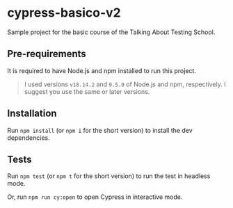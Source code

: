 # cypress-basico-v2

Sample project for the basic course of the Talking About Testing School.
## Pre-requirements

It is required to have Node.js and npm installed to run this project.

> I used versions `v18.14.2` and `9.5.0` of Node.js and npm, respectively. I suggest you use the same or later versions.

## Installation

Run `npm install` (or `npm i` for the short version) to install the dev dependencies.

## Tests

Run `npm test` (or `npm t` for the short version) to run the test in headless mode.

Or, run `npm run cy:open` to open Cypress in interactive mode.